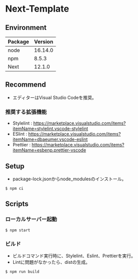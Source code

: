 # Next-Template

## Environment
| Package | Version|
| - | - |
| node | 16.14.0 |
| npm | 8.5.3 |
| Next | 12.1.0 |

## Recommend
- エディターはVisual Studio Codeを推奨。
### 推奨する拡張機能
- Stylelint : https://marketplace.visualstudio.com/items?itemName=stylelint.vscode-stylelint
- ESlint : https://marketplace.visualstudio.com/items?itemName=dbaeumer.vscode-eslint
- Prettier : https://marketplace.visualstudio.com/items?itemName=esbenp.prettier-vscode

## Setup
- package-lock.jsonからnode_modulesのインストール。
```
$ npm ci
```

## Scripts
### ローカルサーバー起動
```
$ npm start
```

### ビルド
- ビルドコマンド実行時に、Stylelint、Eslint、Prettierを実行。
- Lintに問題がなかったら、distの生成。
```
$ npm run build
```
